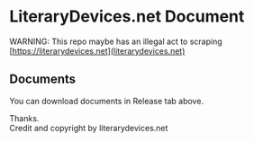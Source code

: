 # LiteraryDevices.net Document
WARNING: This repo maybe has an illegal act to scraping [https://literarydevices.net](literarydevices.net)

## Documents
You can download documents in Release tab above.

Thanks.  
Credit and copyright by literarydevices.net

